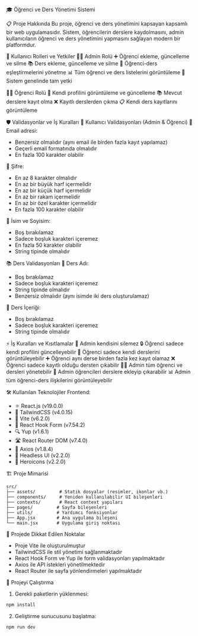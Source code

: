 🎓 Öğrenci ve Ders Yönetimi Sistemi

📋 Proje Hakkında
Bu proje, öğrenci ve ders yönetimini kapsayan kapsamlı bir web uygulamasıdır. Sistem, öğrencilerin derslere kaydolmasını, admin kullanıcıların öğrenci ve ders yönetimini yapmasını sağlayan modern bir platformdur.

👥 Kullanıcı Rolleri ve Yetkiler
👨‍💼 Admin Rolü
➕ Öğrenci ekleme, güncelleme ve silme
📚 Ders ekleme, güncelleme ve silme
🔄 Öğrenci-ders eşleştirmelerini yönetme
📊 Tüm öğrenci ve ders listelerini görüntüleme
📝 Sistem genelinde tam yetki

👨‍🎓 Öğrenci Rolü
📝 Kendi profilini görüntüleme ve güncelleme
📚 Mevcut derslere kayıt olma
❌ Kayıtlı derslerden çıkma
📋 Kendi ders kayıtlarını görüntüleme

🛡️ Validasyonlar ve İş Kuralları
👤 Kullanıcı Validasyonları (Admin & Öğrenci)
📧 Email adresi:
- Benzersiz olmalıdır (aynı email ile birden fazla kayıt yapılamaz)
- Geçerli email formatında olmalıdır
- En fazla 100 karakter olabilir

🔐 Şifre:
- En az 8 karakter olmalıdır
- En az bir büyük harf içermelidir
- En az bir küçük harf içermelidir
- En az bir rakam içermelidir
- En az bir özel karakter içermelidir
- En fazla 100 karakter olabilir

👤 İsim ve Soyisim:
- Boş bırakılamaz
- Sadece boşluk karakteri içeremez
- En fazla 50 karakter olabilir
- String tipinde olmalıdır

📚 Ders Validasyonları
📝 Ders Adı:
- Boş bırakılamaz
- Sadece boşluk karakteri içeremez
- String tipinde olmalıdır
- Benzersiz olmalıdır (aynı isimde iki ders oluşturulamaz)

📄 Ders İçeriği:
- Boş bırakılamaz
- Sadece boşluk karakteri içeremez
- String tipinde olmalıdır

⚡ İş Kuralları ve Kısıtlamalar
🚫 Admin kendisini silemez
🔒 Öğrenci sadece kendi profilini güncelleyebilir
📝 Öğrenci sadece kendi derslerini görüntüleyebilir
➕ Öğrenci aynı derse birden fazla kez kayıt olamaz
❌ Öğrenci sadece kayıtlı olduğu dersten çıkabilir
👮‍♂️ Admin tüm öğrenci ve dersleri yönetebilir
🔄 Admin öğrencileri derslere ekleyip çıkarabilir
📊 Admin tüm öğrenci-ders ilişkilerini görüntüleyebilir

🛠️ Kullanılan Teknolojiler
Frontend:
- ⚛️ React.js (v19.0.0)
- 🎨 TailwindCSS (v4.0.15)
- 🚀 Vite (v6.2.0)
- 📝 React Hook Form (v7.54.2)
- 🔍 Yup (v1.6.1)
- 🛣️ React Router DOM (v7.4.0)
- 🔄 Axios (v1.8.4)
- 🎯 Headless UI (v2.2.0)
- 🎨 Heroicons (v2.2.0)

🏗️ Proje Mimarisi
```
src/
├── assets/         # Statik dosyalar (resimler, ikonlar vb.)
├── components/     # Yeniden kullanılabilir UI bileşenleri
├── contexts/       # React context yapıları
├── pages/         # Sayfa bileşenleri
├── utils/         # Yardımcı fonksiyonlar
├── App.jsx        # Ana uygulama bileşeni
└── main.jsx       # Uygulama giriş noktası
```

📝 Projede Dikkat Edilen Noktalar
- Proje Vite ile oluşturulmuştur
- TailwindCSS ile stil yönetimi sağlanmaktadır
- React Hook Form ve Yup ile form validasyonları yapılmaktadır
- Axios ile API istekleri yönetilmektedir
- React Router ile sayfa yönlendirmeleri yapılmaktadır

🚀 Projeyi Çalıştırma

1. Gerekli paketlerin yüklenmesi:
```bash
npm install
```

2. Geliştirme sunucusunu başlatma:
```bash
npm run dev
```



